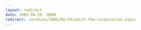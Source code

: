 ```yaml
---
layout: redirect
date: 2005-04-28 -0800
redirect: /archive/2005/04/29/watch-the-corporation.aspx/
---
```

